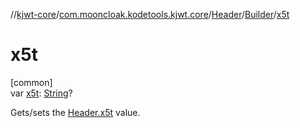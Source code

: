 //[kjwt-core](../../../../index.md)/[com.mooncloak.kodetools.kjwt.core](../../index.md)/[Header](../index.md)/[Builder](index.md)/[x5t](x5t.md)

# x5t

[common]\
var [x5t](x5t.md): [String](https://kotlinlang.org/api/latest/jvm/stdlib/kotlin/-string/index.html)?

Gets/sets the [Header.x5t](../x5t.md) value.
